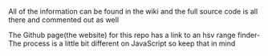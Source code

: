 

All of the information can be found in the wiki and the full source code is all there and commented out as well

The Github page(the website) for this repo has a link to an hsv range finder- The process is a little bit different on JavaScript so keep that in mind

